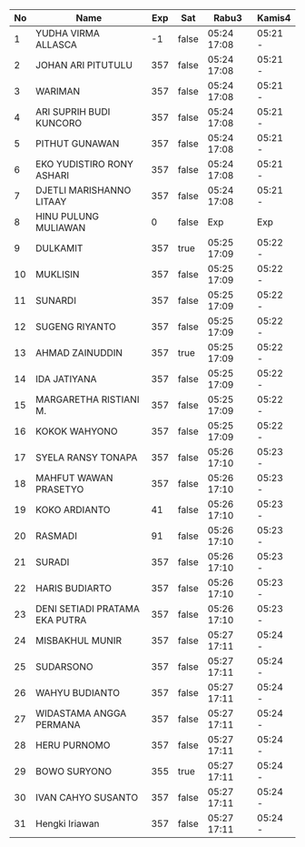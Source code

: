 | No | Name | Exp | Sat | Rabu3 | Kamis4 |
|-----|-----|-----|-----|-----|-----|
| 1 | YUDHA VIRMA ALLASCA | -1 | false | 05:24 17:08 | 05:21 - |
| 2 | JOHAN ARI PITUTULU | 357 | false | 05:24 17:08 | 05:21 - |
| 3 | WARIMAN | 357 | false | 05:24 17:08 | 05:21 - |
| 4 | ARI SUPRIH BUDI KUNCORO | 357 | false | 05:24 17:08 | 05:21 - |
| 5 | PITHUT GUNAWAN | 357 | false | 05:24 17:08 | 05:21 - |
| 6 | EKO YUDISTIRO RONY ASHARI | 357 | false | 05:24 17:08 | 05:21 - |
| 7 | DJETLI MARISHANNO LITAAY | 357 | false | 05:24 17:08 | 05:21 - |
| 8 | HINU PULUNG MULIAWAN | 0 | false | Exp | Exp |
| 9 | DULKAMIT | 357 | true | 05:25 17:09 | 05:22 - |
| 10 | MUKLISIN | 357 | false | 05:25 17:09 | 05:22 - |
| 11 | SUNARDI | 357 | false | 05:25 17:09 | 05:22 - |
| 12 | SUGENG RIYANTO | 357 | false | 05:25 17:09 | 05:22 - |
| 13 | AHMAD ZAINUDDIN | 357 | true | 05:25 17:09 | 05:22 - |
| 14 | IDA JATIYANA | 357 | false | 05:25 17:09 | 05:22 - |
| 15 | MARGARETHA RISTIANI M. | 357 | false | 05:25 17:09 | 05:22 - |
| 16 | KOKOK WAHYONO | 357 | false | 05:25 17:09 | 05:22 - |
| 17 | SYELA RANSY TONAPA | 357 | false | 05:26 17:10 | 05:23 - |
| 18 | MAHFUT WAWAN PRASETYO | 357 | false | 05:26 17:10 | 05:23 - |
| 19 | KOKO ARDIANTO | 41 | false | 05:26 17:10 | 05:23 - |
| 20 | RASMADI | 91 | false | 05:26 17:10 | 05:23 - |
| 21 | SURADI | 357 | false | 05:26 17:10 | 05:23 - |
| 22 | HARIS BUDIARTO | 357 | false | 05:26 17:10 | 05:23 - |
| 23 | DENI SETIADI PRATAMA EKA PUTRA | 357 | false | 05:26 17:10 | 05:23 - |
| 24 | MISBAKHUL MUNIR | 357 | false | 05:27 17:11 | 05:24 - |
| 25 | SUDARSONO | 357 | false | 05:27 17:11 | 05:24 - |
| 26 | WAHYU BUDIANTO | 357 | false | 05:27 17:11 | 05:24 - |
| 27 | WIDASTAMA ANGGA PERMANA | 357 | false | 05:27 17:11 | 05:24 - |
| 28 | HERU PURNOMO | 357 | false | 05:27 17:11 | 05:24 - |
| 29 | BOWO SURYONO | 355 | true | 05:27 17:11 | 05:24 - |
| 30 | IVAN CAHYO SUSANTO | 357 | false | 05:27 17:11 | 05:24 - |
| 31 | Hengki Iriawan | 357 | false | 05:27 17:11 | 05:24 - |
